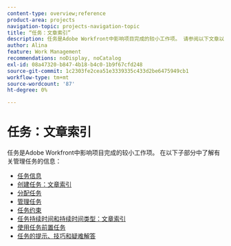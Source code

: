 ```yaml
---
content-type: overview;reference
product-area: projects
navigation-topic: projects-navigation-topic
title: “任务：文章索引”
description: 任务是Adobe Workfront中影响项目完成的较小工作项。 请参阅以下文章以了解有关管理任务的信息。
author: Alina
feature: Work Management
recommendations: noDisplay, noCatalog
exl-id: 08a47320-b847-4b18-b4c0-1b9f67cfd248
source-git-commit: 1c2303fe2cea51e3339335c433d2be6475949cb1
workflow-type: tm+mt
source-wordcount: '87'
ht-degree: 0%

---
```


# 任务：文章索引

<!--Audited: 01/2024-->

任务是Adobe Workfront中影响项目完成的较小工作项。 在以下子部分中了解有关管理任务的信息：

* [任务信息](../../manage-work/tasks/task-information/task-information.md)
* [创建任务：文章索引](../../manage-work/tasks/create-tasks/create-tasks-overview-1.md)
* [分配任务](../../manage-work/tasks/assign-tasks/assign-tasks-1.md)
* [管理任务](../../manage-work/tasks/manage-tasks/manage-tasks.md)
* [任务约束](../../manage-work/tasks/task-constraints/task-constraints.md)
* [任务持续时间和持续时间类型：文章索引](../../manage-work/tasks/taskdurtn/task-duration-duration-type.md)
* [使用任务前置任务](../../manage-work/tasks/use-prdcssrs/use-task-predecessors.md)
* [任务的提示、技巧和疑难解答](../../manage-work/tasks/tips-tricks-and-troubleshooting/tips-tricks-troubleshooting-tasks.md)
